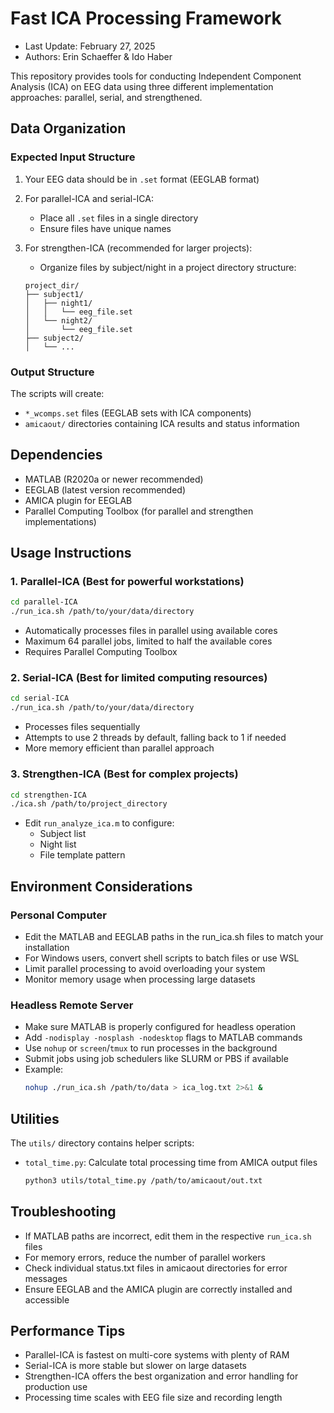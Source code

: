 # Fast ICA Processing Framework

- Last Update: February 27, 2025
- Authors: Erin Schaeffer & Ido Haber

This repository provides tools for conducting Independent Component Analysis (ICA) on EEG data using three different implementation approaches: parallel, serial, and strengthened.

## Data Organization

### Expected Input Structure

1. Your EEG data should be in `.set` format (EEGLAB format)
2. For parallel-ICA and serial-ICA:
   - Place all `.set` files in a single directory
   - Ensure files have unique names

3. For strengthen-ICA (recommended for larger projects):
   - Organize files by subject/night in a project directory structure:
   ```
   project_dir/
   ├── subject1/
   │   ├── night1/
   │   │   └── eeg_file.set
   │   └── night2/
   │       └── eeg_file.set
   ├── subject2/
   │   └── ...
   ```

### Output Structure

The scripts will create:
- `*_wcomps.set` files (EEGLAB sets with ICA components)
- `amicaout/` directories containing ICA results and status information

## Dependencies

- MATLAB (R2020a or newer recommended)
- EEGLAB (latest version recommended)
- AMICA plugin for EEGLAB
- Parallel Computing Toolbox (for parallel and strengthen implementations)

## Usage Instructions

### 1. Parallel-ICA (Best for powerful workstations)

```bash
cd parallel-ICA
./run_ica.sh /path/to/your/data/directory
```

- Automatically processes files in parallel using available cores
- Maximum 64 parallel jobs, limited to half the available cores
- Requires Parallel Computing Toolbox

### 2. Serial-ICA (Best for limited computing resources)

```bash
cd serial-ICA
./run_ica.sh /path/to/your/data/directory
```

- Processes files sequentially
- Attempts to use 2 threads by default, falling back to 1 if needed
- More memory efficient than parallel approach

### 3. Strengthen-ICA (Best for complex projects)

```bash
cd strengthen-ICA
./ica.sh /path/to/project_directory
```

- Edit `run_analyze_ica.m` to configure:
  - Subject list
  - Night list
  - File template pattern

## Environment Considerations

### Personal Computer

- Edit the MATLAB and EEGLAB paths in the run_ica.sh files to match your installation
- For Windows users, convert shell scripts to batch files or use WSL
- Limit parallel processing to avoid overloading your system
- Monitor memory usage when processing large datasets

### Headless Remote Server

- Make sure MATLAB is properly configured for headless operation
- Add `-nodisplay -nosplash -nodesktop` flags to MATLAB commands
- Use `nohup` or `screen`/`tmux` to run processes in the background
- Submit jobs using job schedulers like SLURM or PBS if available
- Example:
  ```bash
  nohup ./run_ica.sh /path/to/data > ica_log.txt 2>&1 &
  ```

## Utilities

The `utils/` directory contains helper scripts:
- `total_time.py`: Calculate total processing time from AMICA output files
  ```bash
  python3 utils/total_time.py /path/to/amicaout/out.txt
  ```

## Troubleshooting

- If MATLAB paths are incorrect, edit them in the respective `run_ica.sh` files
- For memory errors, reduce the number of parallel workers
- Check individual status.txt files in amicaout directories for error messages
- Ensure EEGLAB and the AMICA plugin are correctly installed and accessible

## Performance Tips

- Parallel-ICA is fastest on multi-core systems with plenty of RAM
- Serial-ICA is more stable but slower on large datasets
- Strengthen-ICA offers the best organization and error handling for production use
- Processing time scales with EEG file size and recording length
